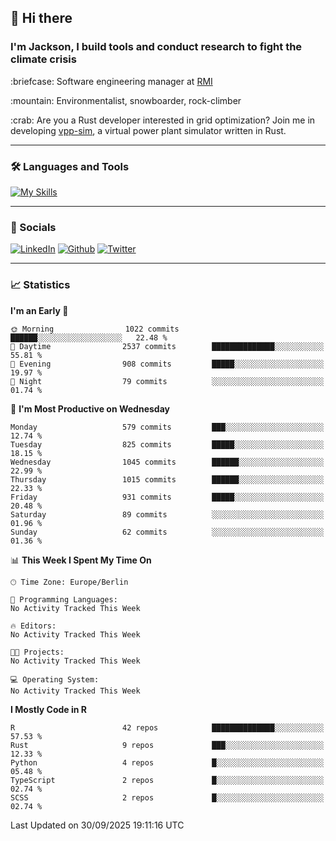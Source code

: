 ## :wave: Hi there
### I'm Jackson, I build tools and conduct research to fight the climate crisis
<p> :briefcase: Software engineering manager at <a href="https://rmi.org/" alt="RMI">RMI</a></p>
<p> :mountain: Environmentalist, snowboarder, rock-climber</p>
<p> :crab: Are you a Rust developer interested in grid optimization? Join me in developing <a href="https://github.com/jdhoffa/vpp-sim" alt="vpp-sim">vpp-sim</a>, a virtual power plant simulator written in Rust.</p>

---

### :hammer_and_wrench: Languages and Tools

[![My Skills](https://skillicons.dev/icons?i=r,python,rust,docker,js,ts,neovim,azure,postgresql,react,html,css&perline=6&theme=dark)](https://skillicons.dev)

---

### :iphone: Socials

[![LinkedIn](https://skillicons.dev/icons?i=linkedin&theme=dark)](https://www.linkedin.com/in/jackson-hoffart/) 
[![Github](https://skillicons.dev/icons?i=github&theme=dark)](https://github.com/jdhoffa) 
[![Twitter](https://skillicons.dev/icons?i=twitter&theme=dark)](https://twitter.com/jdhoffart) 

---

### :chart_with_upwards_trend: Statistics

 
<!--START_SECTION:waka-->
**I'm an Early 🐤** 

```text
🌞 Morning                1022 commits        ██████░░░░░░░░░░░░░░░░░░░   22.48 % 
🌆 Daytime                2537 commits        ██████████████░░░░░░░░░░░   55.81 % 
🌃 Evening                908 commits         █████░░░░░░░░░░░░░░░░░░░░   19.97 % 
🌙 Night                  79 commits          ░░░░░░░░░░░░░░░░░░░░░░░░░   01.74 % 
```
📅 **I'm Most Productive on Wednesday** 

```text
Monday                   579 commits         ███░░░░░░░░░░░░░░░░░░░░░░   12.74 % 
Tuesday                  825 commits         █████░░░░░░░░░░░░░░░░░░░░   18.15 % 
Wednesday                1045 commits        ██████░░░░░░░░░░░░░░░░░░░   22.99 % 
Thursday                 1015 commits        ██████░░░░░░░░░░░░░░░░░░░   22.33 % 
Friday                   931 commits         █████░░░░░░░░░░░░░░░░░░░░   20.48 % 
Saturday                 89 commits          ░░░░░░░░░░░░░░░░░░░░░░░░░   01.96 % 
Sunday                   62 commits          ░░░░░░░░░░░░░░░░░░░░░░░░░   01.36 % 
```


📊 **This Week I Spent My Time On** 

```text
🕑︎ Time Zone: Europe/Berlin

💬 Programming Languages: 
No Activity Tracked This Week

🔥 Editors: 
No Activity Tracked This Week

🐱‍💻 Projects: 
No Activity Tracked This Week

💻 Operating System: 
No Activity Tracked This Week
```

**I Mostly Code in R** 

```text
R                        42 repos            ██████████████░░░░░░░░░░░   57.53 % 
Rust                     9 repos             ███░░░░░░░░░░░░░░░░░░░░░░   12.33 % 
Python                   4 repos             █░░░░░░░░░░░░░░░░░░░░░░░░   05.48 % 
TypeScript               2 repos             █░░░░░░░░░░░░░░░░░░░░░░░░   02.74 % 
SCSS                     2 repos             █░░░░░░░░░░░░░░░░░░░░░░░░   02.74 % 
```




 Last Updated on 30/09/2025 19:11:16 UTC
<!--END_SECTION:waka-->
